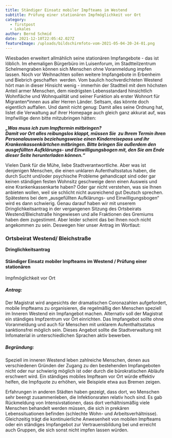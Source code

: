 ```yaml
---
title: Ständiger Einsatz mobiler Impfteams im Westend
subtitle: Prüfung einer stationären Impfmöglichkeit vor Ort
category:
  - firstpost
  - Lokales
author: Bernd Schmid
date: 2021-12-10T22:05:42.027Z
featureImage: /uploads/bildschirmfoto-vom-2021-05-04-20-24-01.png
---
```

Wiesbaden erweitert allmählich seine stationären Impfangebote - das ist löblich. Im ehemaligen Bürgerbüro im Luisenforum, im Stadtteilzentrum Schelmengraben können sich Menschen ohne Voranmeldung impfen lassen. Noch vor Weihnachten sollen weitere Impfangebote in Erbenheim und Biebrich geschaffen  werden. Vom baulich hochverdichteten Westend hört man in dieser Hinsicht wenig - immerhin der Stadtteil mit dem höchsten Anteil armer Menschen, dem niedrigsten Lebensstandard hinsichtlich Wohnfläche und Wohnqualität und seiner Funktion als erster Wohnort für Migranten*innen aus aller Herren Länder. Seltsam, das könnte doch eigentlich auffallen. Und damit nicht genug: Damit alles seine Ordnung hat, listet die Verwaltung auf ihrer Homepage auch gleich ganz akkurat auf, was Impfwillige denn bitte mitzubringen hätten:  

***„Was muss ich zum Impftermin mitbringen?***\
***Damit vor Ort alles reibungslos klappt, müssen Sie  zu Ihrem Termin ihren Personalausweis beziehungsweise einen Kinderreisepass und ihr Krankenkassenkärtchen mitbringen. Bitte bringen Sie außerdem den ausgefüllten Aufklärungs- und Einwilligungsbogen mit, den Sie am Ende dieser Seite herunterladen können.“***

Vielen Dank für die Mühe, liebe Stadtverantwortliche. Aber was ist denjenigen Menschen, die einen unklaren Aufenthaltsstatus haben, die durch Sucht und/oder psychische Probleme gehandicapt sind oder gar keinen ständigen festen Wohnsitz geschweige denn einen Ausweis und eine Krankenkassenkarte haben? Oder gar nicht verstehen, was sie Ihnen anbieten wollen, weil sie schlicht nicht ausreichend gut Deutsch sprechen. Spätestens bei dem „ausgefüllten Aufklärungs- und Einwilligungsbogen“ wird es dann schwierig. Genau darauf haben wir mit unserem Dringlichkeitsantrag in der vergangenen Sitzung des Ortsbeirats Westend/Bleichstraße hingewiesen und alle Fraktionen des Gremiums haben dem zugestimmt. Aber leider scheint das bei Ihnen noch nicht angekommen zu sein. Deswegen hier unser Antrag im Wortlaut: 

### **Ortsbeirat Westend/ Bleichstraße**
**Dringlichkeitsantrag**

#### Ständiger Einsatz mobiler Impfteams im Westend / Prüfung einer stationären
Impfmöglichkeit vor Ort

##### Antrag:

Der Magistrat wird angesichts der dramatischen Coronazahlen aufgefordert, mobile
Impfteams zu organisieren, die regelmäßig den Menschen speziell im Inneren Westend
ein Impfangebot machen. Alternativ soll der Magistrat ein ständiges Impfzentrum vor Ort
einrichten. Das Impfangebot sollte ohne Voranmeldung und auch für Menschen mit
unklarem Aufenthaltsstatus sanktionsfrei möglich sein. Dieses Angebot sollte die
Stadtverwaltung mit Infomaterial in unterschiedlichen Sprachen aktiv bewerben.

##### Begründung:

Speziell im inneren Westend leben zahlreiche Menschen, denen aus verschiedenen
Gründen der Zugang zu den bestehenden Impfangeboten nicht oder nur schwierig
möglich ist oder durch die bürokratischen Abläufe erschwert wird. Ein ständiges mobiles
Impfteam vor Ort würde effektiv helfen, die Impfquote zu erhöhen, wie Beispiele etwa aus
Bremen zeigen.

Erfahrungen in anderen Städten haben gezeigt, dass dort, wo Menschen sehr beengt
zusammenleben, die Infektionsraten relativ hoch sind. Es gab Rückmeldung von
Intensivstationen, dass dort verhältnismäßig viele Menschen behandelt werden müssen,
die sich in prekären Lebenssituationen befinden (schlechte Wohn- und
Arbeitsverhältnisse). Gleichzeitig trägt die kontinuierliche Anwesenheit von mobilen
Impfteams oder ein ständiges Impfangebot zur Vertrauensbildung bei und erreicht auch
Gruppen, die sich sonst nicht impfen lassen würden.